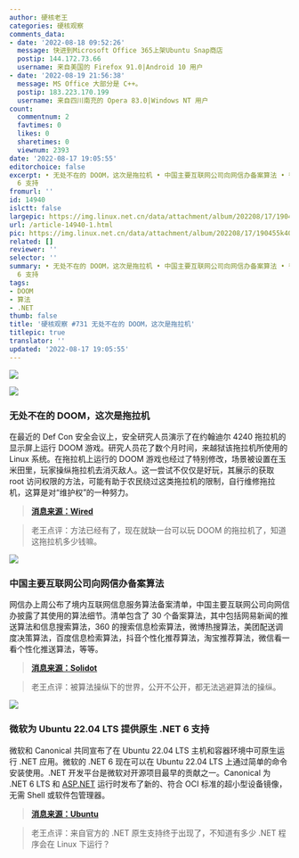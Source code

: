 ```yaml
---
author: 硬核老王
categories: 硬核观察
comments_data:
- date: '2022-08-18 09:52:26'
  message: 快进到Microsoft Office 365上架Ubuntu Snap商店
  postip: 144.172.73.66
  username: 来自美国的 Firefox 91.0|Android 10 用户
- date: '2022-08-19 21:56:38'
  message: MS Office 大部分是 C++。
  postip: 183.223.170.199
  username: 来自四川南充的 Opera 83.0|Windows NT 用户
count:
  commentnum: 2
  favtimes: 0
  likes: 0
  sharetimes: 0
  viewnum: 2393
date: '2022-08-17 19:05:55'
editorchoice: false
excerpt: • 无处不在的 DOOM，这次是拖拉机 • 中国主要互联网公司向网信办备案算法 • 微软为 Ubuntu 22.04 LTS 提供原生 .NET
  6 支持
fromurl: ''
id: 14940
islctt: false
largepic: https://img.linux.net.cn/data/attachment/album/202208/17/190455k40c0ef0w6c1hefj.jpg
url: /article-14940-1.html
pic: https://img.linux.net.cn/data/attachment/album/202208/17/190455k40c0ef0w6c1hefj.jpg.thumb.jpg
related: []
reviewer: ''
selector: ''
summary: • 无处不在的 DOOM，这次是拖拉机 • 中国主要互联网公司向网信办备案算法 • 微软为 Ubuntu 22.04 LTS 提供原生 .NET
  6 支持
tags:
- DOOM
- 算法
- .NET
thumb: false
title: '硬核观察 #731 无处不在的 DOOM，这次是拖拉机'
titlepic: true
translator: ''
updated: '2022-08-17 19:05:55'
---
```


![](/data/attachment/album/202208/17/190455k40c0ef0w6c1hefj.jpg)


![](/data/attachment/album/202208/17/190503juxpyue1rfq8t8xq.jpg)


### 无处不在的 DOOM，这次是拖拉机


在最近的 Def Con 安全会议上，安全研究人员演示了在约翰迪尔 4240 拖拉机的显示屏上运行 DOOM 游戏。研究人员花了数个月时间，来越狱该拖拉机所使用的 Linux 系统。在拖拉机上运行的 DOOM 游戏也经过了特别修改，场景被设置在玉米田里，玩家操纵拖拉机去消灭敌人。这一尝试不仅仅是好玩，其展示的获取 root 访问权限的方法，可能有助于农民绕过这类拖拉机的限制，自行维修拖拉机，这算是对“维护权”的一种努力。



> 
> **[消息来源：Wired](https://www.wired.com/story/john-deere-tractor-jailbreak-defcon-2022/)**
> 
> 
> 



> 
> 老王点评：方法已经有了，现在就缺一台可以玩 DOOM 的拖拉机了，知道这拖拉机多少钱嘛。
> 
> 
> 


![](/data/attachment/album/202208/17/190523no0iidduxixxx0oe.jpg)


### 中国主要互联网公司向网信办备案算法


网信办上周公布了境内互联网信息服务算法备案清单，中国主要互联网公司向网信办披露了其使用的算法细节。清单包含了 30 个备案算法，其中包括网易新闻的推送算法和信息搜索算法，360 的搜索信息检索算法，微博热搜算法，美团配送调度决策算法，百度信息检索算法，抖音个性化推荐算法，淘宝推荐算法，微信看一看个性化推送算法，等等。



> 
> **[消息来源：Solidot](https://www.solidot.org/story?sid=72485)**
> 
> 
> 



> 
> 老王点评：被算法操纵下的世界，公开不公开，都无法逃避算法的操纵。
> 
> 
> 


![](/data/attachment/album/202208/17/190537jpdon6rl9swzktk6.jpg)


### 微软为 Ubuntu 22.04 LTS 提供原生 .NET 6 支持


微软和 Canonical 共同宣布了在 Ubuntu 22.04 LTS 主机和容器环境中可原生运行 .NET 应用。微软的 .NET 6 现在可以在 Ubuntu 22.04 LTS 上通过简单的命令安装使用。.NET 开发平台是微软对开源项目最早的贡献之一。Canonical 为 .NET 6 LTS 和 [ASP.NET](http://asp.net/) 运行时发布了新的、符合 OCI 标准的超小型设备镜像，无需 Shell 或软件包管理器。



> 
> **[消息来源：Ubuntu](https://ubuntu.com//blog/install-dotnet-on-ubuntu)**
> 
> 
> 



> 
> 老王点评：来自官方的 .NET 原生支持终于出现了，不知道有多少 .NET 程序会在 Linux 下运行？
> 
> 
>